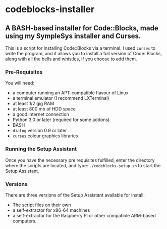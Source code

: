 # codeblocks-installer
## A BASH-based installer for Code::Blocks, made using my SympleSys installer and Curses.

This is a script for installing Code::Blocks via a terminal. I used `curses` to write the program, and it allows you to install a full version of Code::Blocks, along with all the bells and whistles, if you choose to add them.

### Pre-Requisites
You will need:
- a computer running an APT-compatible flavour of Linux
- a terminal emulator (I recommend LXTerminal)
- at least 1/2 gig RAM
- at least 800 mb of HDD space
- a good internet connection
- Python 3.0 or later (required for some addons)
- BASH
- `dialog` version 0.9 or later
- `curses` colour graphics libraries

### Running the Setup Assistant
Once you have the necessary pre requisites fulfilled, enter the directory where the scripts are located, and type: `./codeblocks-setup.sh` to start the Setup Assistant.

### Versions
There are three versions of the Setup Assistant available for install:
- The script files on their own
- a self-extractor for x86-64 machines
- a self-extractor for the Raspberry Pi or other compatible ARM-based computers.
